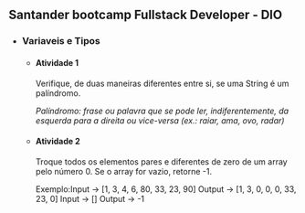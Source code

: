## Santander bootcamp Fullstack Developer - DIO
- ### Variaveis e Tipos
    
    - #### Atividade 1

        Verifique, de duas maneiras diferentes entre si, se uma String é um palíndromo.

        _Palíndromo: frase ou palavra que se pode ler, indiferentemente, da esquerda para a direita ou vice-versa (ex.: raiar, ama, ovo, radar)_

    - #### Atividade 2

        Troque todos os elementos pares e diferentes de zero de um array pelo número 0. Se o array for vazio, retorne -1.

        Exemplo:Input -> [1, 3, 4, 6, 80, 33, 23, 90]
                Output -> [1, 3, 0, 0, 0, 33, 23, 0]
                Input -> []
                Output -> -1
